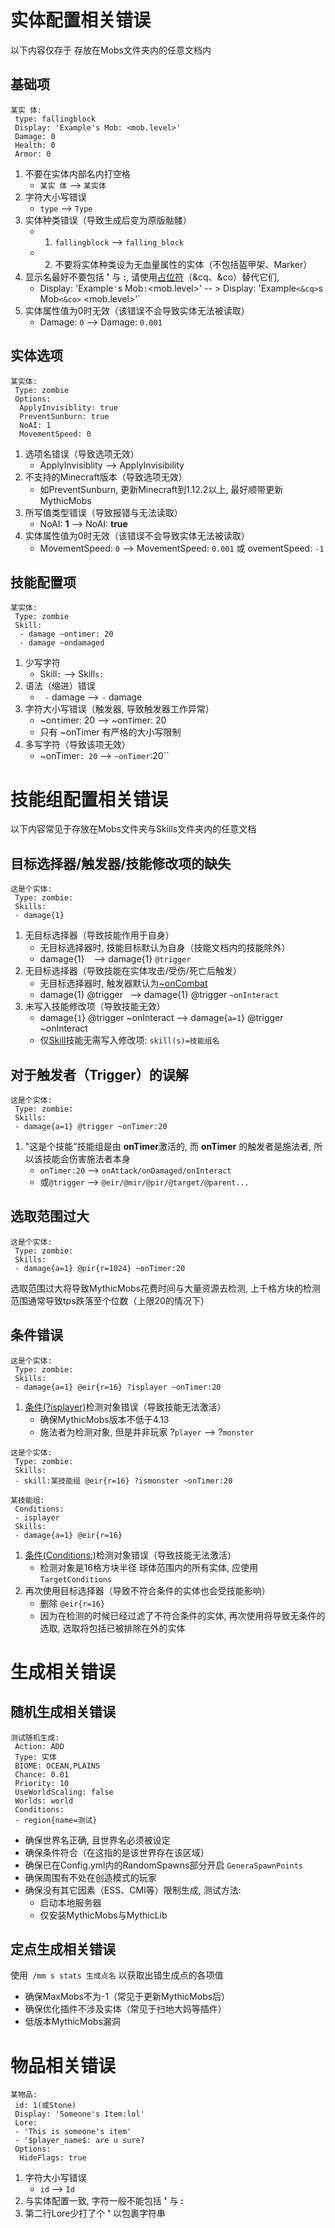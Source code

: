 实体配置相关错误
===============

以下内容仅存于 存放在Mobs文件夹内的任意文档内

基础项
-----

```
某实 体:
 type: fallingblock
 Display: 'Example's Mob: <mob.level>'
 Damage: 0
 Health: 0
 Armor: 0
```
1. 不要在实体内部名内打空格
    * `某实 体` --> `某实体`
2. 字符大小写错误
    * `type` --> `Type`
3. 实体种类错误（导致生成后变为原版骷髅）
    * 1. `fallingblock` --> `falling_block`
    * 2. 不要将实体种类设为无血量属性的实体（不包括盔甲架、Marker）
4. 显示名最好不要包括 **'** 与 **:**, 请使用[占位符](/技能/占位符)（&cq、&co）替代它们,
    * Display: 'Example`'`s Mob`:`<mob.level>' -- > Display: 'Example`<&cq>`s Mob`<&co>` <mob.level>'`
5. 实体属性值为0时无效（该错误不会导致实体无法被读取）
    * Damage: `0` --> Damage: `0.001`

实体选项
------

```
某实体:
 Type: zombie
 Options:
  ApplyInvisiblity: true
  PreventSunburn: true
  NoAI: 1
  MovementSpeed: 0
```
1. 选项名错误（导致选项无效）
    * ApplyInvisiblity --> ApplyInvisibility
2. 不支持的Minecraft版本（导致选项无效）
    * 如PreventSunburn, 更新Minecraft到1.12.2以上, 最好顺带更新MythicMobs
3. 所写值类型错误（导致报错与无法读取）
    * NoAI: **1** --> NoAI: **true**
4. 实体属性值为0时无效（该错误不会导致实体无法被读取）
    * MovementSpeed: `0` --> MovementSpeed: `0.001` 或 ovementSpeed: `-1`

技能配置项
-----

```
某实体:
 Type: zombie
 Skill:
  - damage ~ontimer: 20
  - damage ~ondamaged
```
1. 少写字符
    * Skill`:` --> Skill`s:`
2. 语法（缩进）错误
    * ` -` damage --> `-` damage
3. 字符大小写错误（触发器, 导致触发器工作异常）
    * ~on`t`imer: 20 --> ~on`T`imer: 20
    * 只有 ~onTimer 有严格的大小写限制
4. 多写字符（导致该项无效）
    * ~onTimer`: 20` --> `~onTimer`:20``

技能组配置相关错误
===============

以下内容常见于存放在Mobs文件夹与Skills文件夹内的任意文档

目标选择器/触发器/技能修改项的缺失
---------------------

```
这是个实体:
 Type: zombie:
 Skills:
 - damage{1}
```
1. 无目标选择器（导致技能作用于自身）
    * 无目标选择器时, 技能目标默认为自身（技能文档内的技能除外）
    * damage{1} ` ` --> damage{1} `@trigger`
2. 无目标选择器（导致技能在实体攻击/受伤/死亡后触发）
    * 无目标选择器时, 触发器默认为[~onCombat](/技能/触发器)
    * damage{1} @trigger ` `--> damage{1} @trigger `~onInteract`
3. 未写入技能修改项（导致技能无效）
    * damage{`1`} @trigger ~onInteract --> damage{`a=1`} @trigger ~onInteract
    * 仅[Skill](/技能/列表/skill)技能无需写入修改项: `skill(s)=技能组名`

对于触发者（Trigger）的误解
-------------------------

```
这是个实体:
 Type: zombie:
 Skills:
 - damage{a=1} @trigger ~onTimer:20
```
1. "这是个技能"技能组是由 **onTimer**激活的, 而 **onTimer** 的触发者是施法者, 所以该技能会伤害施法者本身  
    * `onTimer:20` --> `onAttack/onDamaged/onInteract`
    * 或`@trigger` --> `@eir/@mir/@pir/@target/@parent...`

选取范围过大
-------------------------

```
这是个实体:
 Type: zombie:
 Skills:
 - damage{a=1} @pir{r=1024} ~onTimer:20
```

选取范围过大将导致MythicMobs花费时间与大量资源去检测, 上千格方块的检测范围通常导致tps跌落至个位数（上限20的情况下）

条件错误
-------

```
这是个实体:
 Type: zombie:
 Skills:
 - damage{a=1} @eir{r=16} ?isplayer ~onTimer:20
```
1. [条件(?isplayer)](/技能/条件/单行条件)检测对象错误（导致技能无法激活）
     * 确保MythicMobs版本不低于4.13
     * 施法者为检测对象, 但是并非玩家 ?`player` --> ?`monster`

```
这是个实体:
 Type: zombie:
 Skills:
 - skill:某技能组 @eir{r=16} ?ismonster ~onTimer:20
```

```
某技能组:
 Conditions:
 - isplayer
 Skills:
 - damage{a=1} @eir{r=16}
```
1. [条件(Conditions:)](/条件)检测对象错误（导致技能无法激活）
    * 检测对象是16格方块半径 球体范围内的所有实体, 应使用 `TargetConditions`
2. 再次使用目标选择器（导致不符合条件的实体也会受技能影响）
    * 删除 `@eir{r=16}`
    * 因为在检测的时候已经过滤了不符合条件的实体, 再次使用将导致无条件的选取, 选取将包括已被排除在外的实体

生成相关错误
===============

随机生成相关错误
---------------

```
测试随机生成:
 Action: ADD
 Type: 实体
 BIOME: OCEAN,PLAINS
 Chance: 0.01
 Priority: 10
 UseWorldScaling: false
 Worlds: world
 Conditions:
 - region{name=测试}
```
* 确保世界名正确, 且世界名必须被设定
* 确保条件符合（在这指的是该世界存在该区域）
* 确保已在Config.yml内的RandomSpawns部分开启 `GeneraSpawnPoints`
* 确保周围有不处在创造模式的玩家
* 确保没有其它因素（ESS、CMI等）限制生成, 测试方法:
    * 启动本地服务器
    * 仅安装MythicMobs与MythicLib

定点生成相关错误
---------------

使用` /mm s stats 生成点名` 以获取出错生成点的各项值

* 确保MaxMobs不为-1（常见于更新MythicMobs后）
* 确保优化插件不涉及实体（常见于扫地大妈等插件）
* 低版本MythicMobs漏洞

物品相关错误
===========

```
某物品:
 id: 1(或Stone)
 Display: 'Someone's Item:lol'
 Lore:
 - 'This is someone's item'
 - '$player_name$: are u sure?
 Options:
  HideFlags: true
```
1. 字符大小写错误
    * `id` --> `Id`
2. 与实体配置一致, 字符一般不能包括 **'** 与 **:**
3. 第二行Lore少打了个 **'** 以包裹字符串
